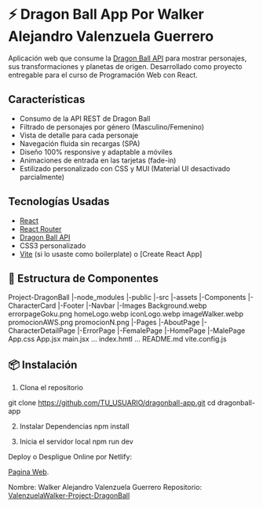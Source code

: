 # ⚡ Dragon Ball App Por Walker Alejandro Valenzuela Guerrero

Aplicación web que consume la [Dragon Ball API](https://dragonball-api.com/) para mostrar personajes, sus transformaciones y planetas de origen. Desarrollado como proyecto entregable para el curso de Programación Web con React.

## Características

- Consumo de la API REST de Dragon Ball
- Filtrado de personajes por género (Masculino/Femenino)
- Vista de detalle para cada personaje
- Navegación fluida sin recargas (SPA)
- Diseño 100% responsive y adaptable a móviles
- Animaciones de entrada en las tarjetas (fade-in)
- Estilizado personalizado con CSS y MUI (Material UI desactivado parcialmente)

## Tecnologías Usadas

- [React](https://reactjs.org/)
- [React Router](https://reactrouter.com/)
- [Dragon Ball API](https://dragonball-api.com/)
- CSS3 personalizado
- [Vite](https://vitejs.dev/) (si lo usaste como boilerplate) o [Create React App]

## 📁 Estructura de Componentes
Project-DragonBall
|-node_modules
|-public
|-src
    |-assets
    |-Components
        |-CharacterCard
        |-Footer
        |-Navbar
    |-Images
        Background.webp
        errorpageGoku.png
        homeLogo.webp
        iconLogo.webp
        imageWalker.webp
        promocionAWS.png
        promocionN.png
    |-Pages
        |-AboutPage
        |-CharacterDetailPage
        |-ErrorPage
        |-FemalePage
        |-HomePage
        |-MalePage
    App.css
    App.jsx
    main.jsx
...
index.hmtl
...
README.md
vite.config.js

## 📦 Instalación

1. Clona el repositorio

git clone https://github.com/TU_USUARIO/dragonball-app.git
cd dragonball-app

2. Instalar Dependencias
npm install

3. Inicia el servidor local
npm run dev 

Deploy o Despligue Online por Netlify:

[Pagina Web](https://ubiquitous-malabi-afad06.netlify.app/).

Nombre: Walker Alejandro Valenzuela Guerrero
Repositorio: [ValenzuelaWalker-Project-DragonBall](https://github.com/WalkerValenzuela/ValenzuelaWalker-Project-DragonBall)

